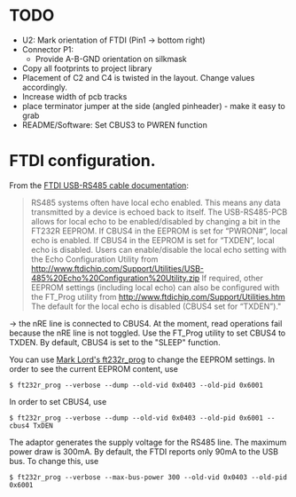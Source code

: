 # TODO

* U2: Mark orientation of FTDI (Pin1 -> bottom right)
* Connector P1: 
	* Provide A-B-GND orientation on silkmask
* Copy all footprints to project library
* Placement of C2 and C4 is twisted in the layout. Change values
	accordingly.
* Increase width of pcb tracks
* place terminator jumper at the side (angled pinheader) - make it easy
	to grab
* README/Software: Set CBUS3 to PWREN function

# FTDI configuration.

From the [FTDI USB-RS485 cable documentation]( http://www.ftdichip.com/Support/Documents/DataSheets/Cables/DS_USB_RS485_PCB.pdf):

> RS485 systems often have local echo enabled. This means any data
> transmitted by a device is echoed back to itself.  The USB-RS485-PCB
> allows for local echo to be enabled/disabled by changing a bit in the
> FT232R EEPROM. If CBUS4 in the EEPROM is set for “PWRON#”, local echo is
> enabled. If CBUS4 in the EEPROM is set for “TXDEN”, local echo is
> disabled.  Users can enable/disable the local echo setting with the Echo
> Configuration Utility from
> http://www.ftdichip.com/Support/Utilities/USB-485%20Echo%20Configuration%20Utility.zip
> If required, other EEPROM settings (including local echo) can also be
> configured with the FT_Prog utility from
> http://www.ftdichip.com/Support/Utilities.htm The default for the local
> echo is disabled (CBUS4 set for “TXDEN”)."

-> the nRE line is connected to CBUS4. At the moment, read operations
fail because the nRE line is not toggled. Use the FT_Prog utility to set
CBUS4 to TXDEN. By default, CBUS4 is set to the "SLEEP" function.

You can use [Mark Lord's ft232r_prog](http://rtr.ca/ft232r/) to change
the EEPROM settings. In order to see the current EEPROM content, use

    $ ft232r_prog --verbose --dump --old-vid 0x0403 --old-pid 0x6001

In order to set CBUS4, use

    $ ft232r_prog --verbose --dump --old-vid 0x0403 --old-pid 0x6001 --cbus4 TxDEN

The adaptor generates the supply voltage for the RS485 line. The maximum
power draw is 300mA. By default, the FTDI reports only 90mA to the USB
bus. To change this, use

    $ ft232r_prog --verbose --max-bus-power 300 --old-vid 0x0403 --old-pid 0x6001
